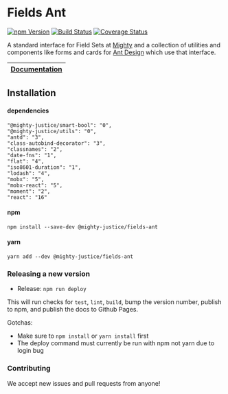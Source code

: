 # Fields Ant

[![npm Version](https://img.shields.io/npm/v/@mighty-justice/fields-ant.svg)](https://www.npmjs.com/package/@mighty-justice/fields-ant) [![Build Status](https://travis-ci.org/mighty-justice/fields-ant.svg?branch=master)](https://travis-ci.org/mighty-justice/fields-ant) [![Coverage Status](https://coveralls.io/repos/github/mighty-justice/fields-ant/badge.svg?branch=master)](https://coveralls.io/github/mighty-justice/fields-ant?branch=master)

A standard interface for Field Sets at [Mighty](https://www.mighty.com/)
and a collection of utilities and components like forms and cards for 
[Ant Design](https://ant.design/) which use that interface.

| [Documentation](https://mighty-justice.github.io/fields-ant/) |
| -------------------------------------------------------------- |

## Installation
#### dependencies
```
"@mighty-justice/smart-bool": "0",
"@mighty-justice/utils": "0",
"antd": "3",
"class-autobind-decorator": "3",
"classnames": "2",
"date-fns": "1",
"flat": "4",
"iso8601-duration": "1",
"lodash": "4",
"mobx": "5",
"mobx-react": "5",
"moment": "2",
"react": "16"
```

#### npm
`npm install --save-dev @mighty-justice/fields-ant`

#### yarn
`yarn add --dev @mighty-justice/fields-ant`

### Releasing a new version

- Release: `npm run deploy`

This will run checks for `test`, `lint`, `build`, bump the version number,
publish to npm, and publish the docs to Github Pages.

Gotchas:

- Make sure to `npm install` or `yarn install` first
- The deploy command must currently be run with npm not yarn due to login bug

### Contributing

We accept new issues and pull requests from anyone!

